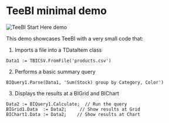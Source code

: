 # TeeBI minimal demo

![TeeBI Start Here demo](https://raw.github.com/Steema/BI/master/demos/start_here/TeeBI_StartHere.png)

This demo showcases TeeBI with a very small code that:

1) Imports a file into a TDataItem class

```
Data1 := TBICSV.FromFile('products.csv')
```

2) Performs a basic summary query

```
BIQuery1.Parse(Data1, 'Sum(Stock) group by Category, Color')
```

3) Displays the results at a BIGrid and BIChart

```
Data2 := BIQuery1.Calculate;  // Run the query
BIGrid1.Data  := Data2;     // Show results at Grid
BIChart1.Data := Data2;    // Show results at Chart
```




